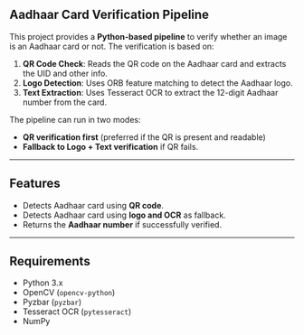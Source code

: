 ## Aadhaar Card Verification Pipeline 

This project provides a **Python-based pipeline** to verify whether an image is an Aadhaar card or not. The verification is based on:
1. **QR Code Check**: Reads the QR code on the Aadhaar card and extracts the UID and other info.  
2. **Logo Detection**: Uses ORB feature matching to detect the Aadhaar logo.  
3. **Text Extraction**: Uses Tesseract OCR to extract the 12-digit Aadhaar number from the card.

The pipeline can run in two modes:
- **QR verification first** (preferred if the QR is present and readable)
- **Fallback to Logo + Text verification** if QR fails.

----
## Features
- Detects Aadhaar card using **QR code**.
- Detects Aadhaar card using **logo and OCR** as fallback.
- Returns the **Aadhaar number** if successfully verified.
---

## Requirements

- Python 3.x
- OpenCV (`opencv-python`)
- Pyzbar (`pyzbar`)
- Tesseract OCR (`pytesseract`)
- NumPy
